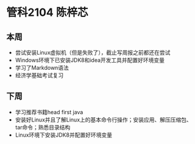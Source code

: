# 管科2104 陈梓芯
## 本周
- 尝试安装Linux虚拟机（但是失败了），截止写周报之前都还在尝试
- Windows环境下已安装JDK8和idea开发工具并配置好环境变量
- 学习了Markdown语法
- 经济学基础考试复习
## 下周
- 学习推荐书籍head first java
- 安装好Linux并且了解Linux上的基本命令⾏操作；安装应⽤、解压压缩包、tar命令；熟悉⽬录结构
- Linux环境下安装JDK8并配置好环境变量